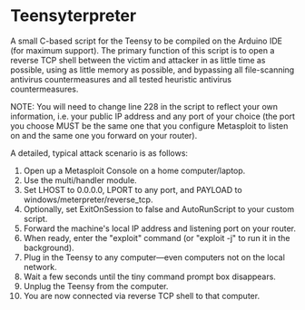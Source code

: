 Teensyterpreter
===============

A small C-based script for the Teensy to be compiled on the Arduino IDE (for maximum support). The primary function of this script is to open a reverse TCP shell between the victim and attacker in as little time as possible, using as little memory as possible, and bypassing all file-scanning antivirus countermeasures and all tested heuristic antivirus countermeasures.

NOTE: You will need to change line 228 in the script to reflect your own information, i.e. your public IP address and any port of your choice (the port you choose MUST be the same one that you configure Metasploit to listen on and the same one you forward on your router).


A detailed, typical attack scenario is as follows:

1. Open up a Metasploit Console on a home computer/laptop.
2. Use the multi/handler module.
3. Set LHOST to 0.0.0.0, LPORT to any port, and PAYLOAD to windows/meterpreter/reverse_tcp.
4. Optionally, set ExitOnSession to false and AutoRunScript to your custom script.
5. Forward the machine's local IP address and listening port on your router.
6. When ready, enter the "exploit" command (or "exploit -j" to run it in the background).
7. Plug in the Teensy to any computer—even computers not on the local network.
8. Wait a few seconds until the tiny command prompt box disappears.
9. Unplug the Teensy from the computer.
10. You are now connected via reverse TCP shell to that computer.

